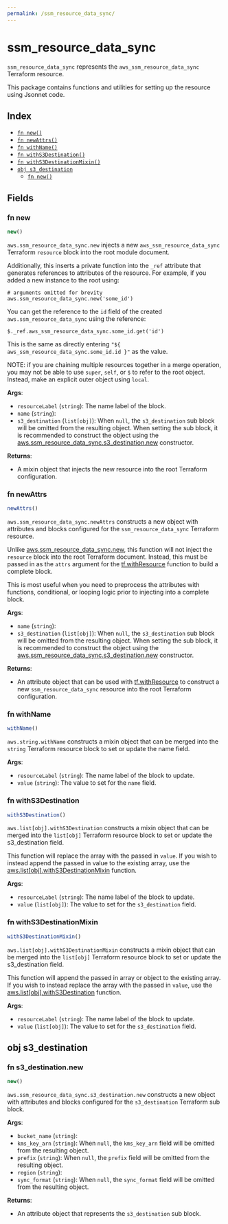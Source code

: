```yaml
---
permalink: /ssm_resource_data_sync/
---
```


# ssm_resource_data_sync

`ssm_resource_data_sync` represents the `aws_ssm_resource_data_sync` Terraform resource.



This package contains functions and utilities for setting up the resource using Jsonnet code.


## Index

* [`fn new()`](#fn-new)
* [`fn newAttrs()`](#fn-newattrs)
* [`fn withName()`](#fn-withname)
* [`fn withS3Destination()`](#fn-withs3destination)
* [`fn withS3DestinationMixin()`](#fn-withs3destinationmixin)
* [`obj s3_destination`](#obj-s3_destination)
  * [`fn new()`](#fn-s3_destinationnew)

## Fields

### fn new

```ts
new()
```


`aws.ssm_resource_data_sync.new` injects a new `aws_ssm_resource_data_sync` Terraform `resource`
block into the root module document.

Additionally, this inserts a private function into the `_ref` attribute that generates references to attributes of the
resource. For example, if you added a new instance to the root using:

    # arguments omitted for brevity
    aws.ssm_resource_data_sync.new('some_id')

You can get the reference to the `id` field of the created `aws.ssm_resource_data_sync` using the reference:

    $._ref.aws_ssm_resource_data_sync.some_id.get('id')

This is the same as directly entering `"${ aws_ssm_resource_data_sync.some_id.id }"` as the value.

NOTE: if you are chaining multiple resources together in a merge operation, you may not be able to use `super`, `self`,
or `$` to refer to the root object. Instead, make an explicit outer object using `local`.

**Args**:
  - `resourceLabel` (`string`): The name label of the block.
  - `name` (`string`): 
  - `s3_destination` (`list[obj]`):  When `null`, the `s3_destination` sub block will be omitted from the resulting object. When setting the sub block, it is recommended to construct the object using the [aws.ssm_resource_data_sync.s3_destination.new](#fn-ssmresourcedatasyncs3destinationnew) constructor.

**Returns**:
- A mixin object that injects the new resource into the root Terraform configuration.


### fn newAttrs

```ts
newAttrs()
```


`aws.ssm_resource_data_sync.newAttrs` constructs a new object with attributes and blocks configured for the `ssm_resource_data_sync`
Terraform resource.

Unlike [aws.ssm_resource_data_sync.new](#fn-ssmresourcedatasyncnew), this function will not inject the `resource`
block into the root Terraform document. Instead, this must be passed in as the `attrs` argument for the
[tf.withResource](https://github.com/tf-libsonnet/core/tree/main/docs#fn-withresource) function to build a complete block.

This is most useful when you need to preprocess the attributes with functions, conditional, or looping logic prior to
injecting into a complete block.

**Args**:
  - `name` (`string`): 
  - `s3_destination` (`list[obj]`):  When `null`, the `s3_destination` sub block will be omitted from the resulting object. When setting the sub block, it is recommended to construct the object using the [aws.ssm_resource_data_sync.s3_destination.new](#fn-ssmresourcedatasyncs3destinationnew) constructor.

**Returns**:
  - An attribute object that can be used with [tf.withResource](https://github.com/tf-libsonnet/core/tree/main/docs#fn-withresource) to construct a new `ssm_resource_data_sync` resource into the root Terraform configuration.


### fn withName

```ts
withName()
```

`aws.string.withName` constructs a mixin object that can be merged into the `string`
Terraform resource block to set or update the name field.



**Args**:
  - `resourceLabel` (`string`): The name label of the block to update.
  - `value` (`string`): The value to set for the `name` field.


### fn withS3Destination

```ts
withS3Destination()
```

`aws.list[obj].withS3Destination` constructs a mixin object that can be merged into the `list[obj]`
Terraform resource block to set or update the s3_destination field.

This function will replace the array with the passed in `value`. If you wish to instead append the
passed in value to the existing array, use the [aws.list[obj].withS3DestinationMixin](TODO) function.


**Args**:
  - `resourceLabel` (`string`): The name label of the block to update.
  - `value` (`list[obj]`): The value to set for the `s3_destination` field.


### fn withS3DestinationMixin

```ts
withS3DestinationMixin()
```

`aws.list[obj].withS3DestinationMixin` constructs a mixin object that can be merged into the `list[obj]`
Terraform resource block to set or update the s3_destination field.

This function will append the passed in array or object to the existing array. If you wish
to instead replace the array with the passed in `value`, use the [aws.list[obj].withS3Destination](TODO)
function.


**Args**:
  - `resourceLabel` (`string`): The name label of the block to update.
  - `value` (`list[obj]`): The value to set for the `s3_destination` field.


## obj s3_destination



### fn s3_destination.new

```ts
new()
```


`aws.ssm_resource_data_sync.s3_destination.new` constructs a new object with attributes and blocks configured for the `s3_destination`
Terraform sub block.



**Args**:
  - `bucket_name` (`string`): 
  - `kms_key_arn` (`string`):  When `null`, the `kms_key_arn` field will be omitted from the resulting object.
  - `prefix` (`string`):  When `null`, the `prefix` field will be omitted from the resulting object.
  - `region` (`string`): 
  - `sync_format` (`string`):  When `null`, the `sync_format` field will be omitted from the resulting object.

**Returns**:
  - An attribute object that represents the `s3_destination` sub block.

